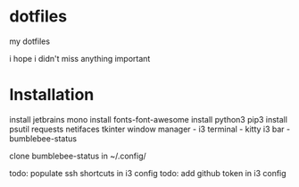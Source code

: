 # dotfiles
my dotfiles

i hope i didn't miss anything important

# Installation
install jetbrains mono
install fonts-font-awesome
install python3
pip3 install psutil requests netifaces tkinter
window manager - i3
terminal - kitty
i3 bar - bumblebee-status

clone bumblebee-status in ~/.config/

todo: populate ssh shortcuts in i3 config
todo: add github token in i3 config
